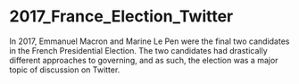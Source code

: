 # 2017_France_Election_Twitter
In 2017, Emmanuel Macron and Marine Le Pen were the final two candidates in the French Presidential Election.  The two candidates had drastically different approaches to governing, and as such, the election was a major topic of discussion on Twitter.
